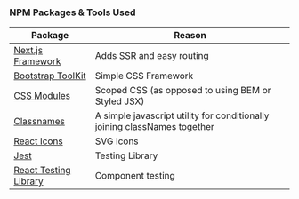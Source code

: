 ### NPM Packages & Tools Used

| Package                        | Reason                                                                    |
|--------------------------------|---------------------------------------------------------------------------|
| [Next.js Framework](next)      | Adds SSR and easy routing                                                 |
| [Bootstrap ToolKit][bootstrap] | Simple CSS Framework                                                      |
| [CSS Modules][cssmods]         | Scoped CSS (as opposed to using BEM or Styled JSX)                        |
| [Classnames][cnames]           | A simple javascript utility for conditionally joining classNames together |
| [React Icons][icons]           | SVG Icons                                                                 |
| [Jest][jest]                   | Testing Library                                                           |
| [React Testing Library][rtest] | Component testing                                                         |

[next]:https://nextjs.org/
[bootstrap]:https://getbootstrap.com/
[cssmods]:https://github.com/css-modules/css-modules
[cnames]:https://github.com/JedWatson/classnames
[icons]:https://github.com/react-icons/react-icons
[jest]:https://jestjs.io/
[rtest]:https://github.com/testing-library/react-testing-library
